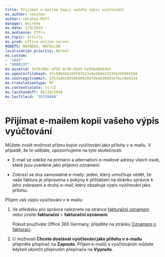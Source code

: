 ```yaml
---
title: Přijímat e-mailem kopii vašeho výpis vyúčtování
ms.author: cmcatee
author: cmcatee-MSFT
manager: mnirkhe
ms.date: 1/9/2019
ms.audience: ITPro
ms.topic: article
ms.prod: office-online-server
ROBOTS: NOINDEX, NOFOLLOW
localization_priority: Normal
ms.custom:
- "1643"
- "9000137"
ms.assetid: fe76166c-afd2-4c99-b565-bc93ed6b84e3
ms.openlocfilehash: 4fc9d644b104f87623e8edb0e2323562459855b0
ms.sourcegitcommit: 5fb7a4b28859690020efdea630d03e70cc0e6334
ms.translationtype: MT
ms.contentlocale: cs-CZ
ms.lasthandoff: 06/28/2019
ms.locfileid: "35370488"
---
```

# <a name="receive-copy-of-your-billing-statement-in-email"></a>Přijímat e-mailem kopii vašeho výpis vyúčtování

Můžete zvolit možnost příjmu kopie vyúčtování jako přílohy v e-mailu. V případě, že to uděláte, upozorňujeme na tyto skutečnosti:
  
- E-mail se odešle na primární a alternativní e-mailové adresy všech osob, které jsou uvedené jako příjemci oznámení.

- Zobrazí se dva samostatné e-maily: jeden, který umožňuje vědět, že vaše faktura je připravena s pokyny k přihlášení na stránku správce k jeho zobrazení a druhý e-mail, který obsahuje výpis vyúčtování jako přílohu.

Příjem váš výpis vyúčtování v e-mailu:
  
1. Ve středisku pro správce naleznete na stránce [fakturační oznámení](https://go.microsoft.com/fwlink/p/?linkid=853212) nebo zvolte **fakturační** \> **fakturační oznámení**.

    Pokud používáte Office 365 Germany, přejděte na stránku [Oznámení o fakturaci](https://go.microsoft.com/fwlink/p/?linkid=853213).

2. U možnosti **Chcete dostávat vyúčtování jako přílohu v e-mailu** přepněte přepínač na **Zapnuto**. Příjem e-mailů s vyúčtováním můžete kdykoli ukončit přepnutím přepínače na **Vypnuto**.

